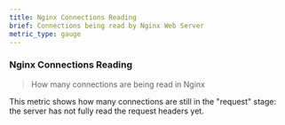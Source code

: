 ```yaml
---
title: Nginx Connections Reading
brief: Connections being read by Nginx Web Server
metric_type: gauge
---
```

### Nginx Connections Reading

> How many connections are being read in Nginx

This metric shows how many connections are still in the "request" stage: the server has not fully read the request headers yet.
